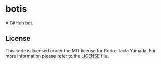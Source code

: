 botis
=====
A GitHub bot.

## License
This code is licensed under the MIT license for Pedro Tacla Yamada. For more
information please refer to the [LICENSE](/LICENSE) file.
